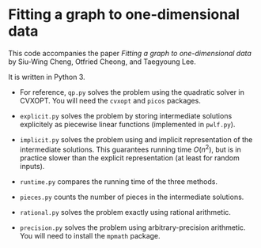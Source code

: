 # Fitting a graph to one-dimensional data

This code accompanies the paper *Fitting a graph to one-dimensional
data* by Siu-Wing Cheng, Otfried Cheong, and Taegyoung Lee.

It is written in Python 3.

- For reference, `qp.py` solves the problem using the quadratic solver
  in CVXOPT.  You will need the `cvxopt` and `picos` packages.

- `explicit.py` solves the problem by storing intermediate solutions
   explicitely as piecewise linear functions (implemented in
   `pwlf.py`).

- `implicit.py` solves the problem using and implicit representation
   of the intermediate solutions.  This guarantees running time
   $O(n^2)$, but is in practice slower than the explicit
   representation (at least for random inputs).

- `runtime.py` compares the running time of the three methods.

- `pieces.py` counts the number of pieces in the intermediate solutions.

- `rational.py` solves the problem exactly using rational arithmetic.

- `precision.py` solves the problem using arbitrary-precision
   arithmetic.  You will need to install the `mpmath` package.